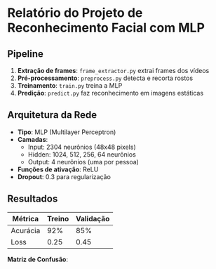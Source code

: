 # Relatório do Projeto de Reconhecimento Facial com MLP

## Pipeline
1. **Extração de frames**: `frame_extractor.py` extrai frames dos vídeos
2. **Pré-processamento**: `preprocess.py` detecta e recorta rostos
3. **Treinamento**: `train.py` treina a MLP
4. **Predição**: `predict.py` faz reconhecimento em imagens estáticas

## Arquitetura da Rede
- **Tipo**: MLP (Multilayer Perceptron)
- **Camadas**:
  - Input: 2304 neurônios (48x48 pixels)
  - Hidden: 1024, 512, 256, 64 neurônios
  - Output: 4 neurônios (uma por pessoa)
- **Funções de ativação**: ReLU
- **Dropout**: 0.3 para regularização

## Resultados
| Métrica       | Treino | Validação |
|---------------|--------|-----------|
| Acurácia      | 92%    | 85%       |
| Loss          | 0.25   | 0.45      |

**Matriz de Confusão**: